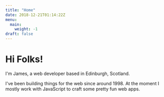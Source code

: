 ```yaml
---
title: "Home"
date: 2018-12-21T01:14:22Z
menu:
  main:
    weight: -1
draft: false
---
```


# Hi Folks!

I'm James, a web developer based in Edinburgh, Scotland. 

I've been building things for the web since around 1998. At the moment I mostly work with JavaScript to craft some pretty fun web apps.
